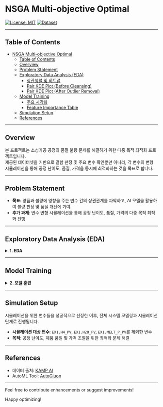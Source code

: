 # NSGA Multi-objective Optimal

[![License: MIT](https://img.shields.io/badge/License-MIT-blue.svg)](LICENSE)
[![Dataset](https://img.shields.io/badge/Dataset-KAMP%20AI-lightgrey)](https://www.kamp-ai.kr/aidataDetail?AI_SEARCH=&page=4&DATASET_SEQ=49&EQUIP_SEL=&GUBUN_SEL=&FILE_TYPE_SEL=&WDATE_SEL=)

---

## Table of Contents
- [NSGA Multi-objective Optimal](#nsga-multi-objective-optimal)
  - [Table of Contents](#table-of-contents)
  - [Overview](#overview)
  - [Problem Statement](#problem-statement)
  - [Exploratory Data Analysis (EDA)](#exploratory-data-analysis-eda)
    - [상관행렬 및 히트맵](#상관행렬-및-히트맵)
    - [Pair KDE Plot (Before Cleansing)](#pair-kde-plot-before-cleansing)
    - [Pair KDE Plot (After Outlier Removal)](#pair-kde-plot-after-outlier-removal)
  - [Model Training](#model-training)
    - [주요 시각화](#주요-시각화)
    - [Feature Importance Table](#feature-importance-table)
  - [Simulation Setup](#simulation-setup)
  - [References](#references)

---

## Overview

본 프로젝트는 소성가공 공정의 품질 불량 문제를 해결하기 위한 다중 목적 최적화 프로젝트입니다.  
제공된 데이터셋을 기반으로 결함 판정 및 주요 변수 확인뿐만 아니라, 각 변수의 변형 시뮬레이션을 통해 공정 난이도, 품질, 가격을 동시에 최적화하는 것을 목표로 합니다.

---

## Problem Statement

- **목표**: 양품과 불량에 영향을 주는 변수 간의 상관관계를 파악하고, AI 모델을 활용하여 불량 판정 및 품질 개선에 기여.
- **추가 과제**: 변수 변형 시뮬레이션을 통해 공정 난이도, 품질, 가격의 다중 목적 최적화 진행

---

## Exploratory Data Analysis (EDA)

<details>
<summary><strong>1. EDA</strong></summary>
<div markdown="1">

### 상관행렬 및 히트맵

- **설명**: 데이터 클렌징 이전 상관행렬을 살펴보면, 우 하단 feature들 간에 높은 상관성이 관찰됩니다.
- **시각화**:  
  ![Heatmap](./img/heatmap.png)

---

### Pair KDE Plot (Before Cleansing)
- **설명**: 우 하단 feature들의 밀도 plot 확인.
- **시각화**:
  
  ![Pair KDE Before](./img/pair_kde_plot_before_clean.png)

> **참고**: 좌 상단 feature들은 시각화에 한하여 상관관계가 있는 것으로 확인되었으나, 우 하단 feature들은 이상치로 인한 높은 상관관계일 가능성이 있습니다.

---

### Pair KDE Plot (After Outlier Removal)
- **설명**: 이상치 제거 후 데이터에서 EX1.MD-TQ는 단일 값만을 가지며 분산이 0이 됨.
- **시각화**:
  
  ![Pair KDE After](./img/pair_kde_plot.png)

- **결론**: 통제할 변수와 변형 가능한 변수들을 성공적으로 식별하였습니다.
  - **통제할 변수**: `EX1.H4_PV`, `EX1.H2O_PV`, `EX1.MELT_P_PV`
  
</div>
</details>

---

## Model Training

<details>
<summary><strong>2. 모델 훈련</strong></summary>
<div markdown="1">

모델 훈련을 위해 **AutoGluon**의 강력한 AutoML 모듈을 사용했습니다.  
모델 학습 결과는 다음과 같은 지표들을 통해 평가됩니다.

### 주요 시각화

- **혼동행렬 (Confusion Matrix)**
  
  ![Confusion Matrix](./img/confusion_matrix.png)

- **ROC Curve**
  
  ![ROC Curve](./img/roc_curve.png)

---

### Feature Importance Table

아래는 AutoGluon을 통한 각 변수의 중요도 및 기타 통계 지표를 나타낸 표입니다.

| Feature           | Importance  | Std Dev   | P-Value  | n  | P99 High  | P99 Low   |
|-------------------|-------------|-----------|----------|----|-----------|-----------|
| EX1.MD_PV         | 0.463756    | 0.026445  | 0.000001 | 5  | 0.518207  | 0.409306  |
| EX1.MELT_P_PV     | 0.038641    | 0.028176  | 0.018708 | 5  | 0.096655  | -0.019373 |
| EX1.Z1_PV         | 0.021422    | 0.011535  | 0.007116 | 5  | 0.045173  | -0.002330 |
| EX1.H2O_PV        | 0.017881    | 0.014669  | 0.026337 | 5  | 0.048084  | -0.012322 |
| EX1.A1_PV         | 0.007319    | 0.008252  | 0.059176 | 5  | 0.024309  | -0.009671 |
| EX1.A2_PV         | 0.003299    | 0.004521  | 0.089050 | 5  | 0.012608  | -0.006010 |
| EX1.H1_PV         | 0.002655    | 0.011458  | 0.315860 | 5  | 0.026246  | -0.020936 |
| EX1.H4_PV         | 0.002333    | 0.005217  | 0.186950 | 5  | 0.013076  | -0.008409 |
| EX1.Z2_PV         | 0.001814    | 0.004056  | 0.186950 | 5  | 0.010166  | -0.006538 |
| EX1.Z4_PV         | 0.001502    | 0.003358  | 0.186950 | 5  | 0.008417  | -0.005413 |
| EX1.H3_PV         | 0.000000    | 0.000000  | 0.500000 | 5  | 0.000000  | 0.000000  |
| EX5.MELT_TEMP     | 0.000000    | 0.000000  | 0.500000 | 5  | 0.000000  | 0.000000  |
| EX1.H2_PV         | 0.000000    | 0.000000  | 0.500000 | 5  | 0.000000  | 0.000000  |
| EX4.MELT_TEMP     | 0.000000    | 0.000000  | 0.500000 | 5  | 0.000000  | 0.000000  |
| EX1.Z3_PV         | 0.000000    | 0.000000  | 0.500000 | 5  | 0.000000  | 0.000000  |
| EX2.MELT_TEMP     | 0.000000    | 0.000000  | 0.500000 | 5  | 0.000000  | 0.000000  |
| EX3.MELT_TEMP     | 0.000000    | 0.000000  | 0.500000 | 5  | 0.000000  | 0.000000  |
| EX1.MD_TQ         | 0.000000    | 0.000000  | 0.500000 | 5  | 0.000000  | 0.000000  |

</div>
</details>

---

## Simulation Setup

시뮬레이션을 위한 변수들을 성공적으로 선정한 이후, 전체 시스템 모델링과 시뮬레이션 단계로 진행됩니다.

- **시뮬레이션 대상 변수**: `EX1.H4_PV`, `EX1.H2O_PV`, `EX1.MELT_P_PV`를 제외한 변수
- **목적**: 공정 난이도, 제품 품질 및 가격 조절을 위한 최적화 문제 해결

---

## References

- 데이터 출처: [KAMP AI](https://www.kamp-ai.kr/aidataDetail?AI_SEARCH=&page=4&DATASET_SEQ=49&EQUIP_SEL=&GUBUN_SEL=&FILE_TYPE_SEL=&WDATE_SEL=)
- AutoML Tool: [AutoGluon](https://auto.gluon.ai/)

---

Feel free to contribute enhancements or suggest improvements!

Happy optimizing!